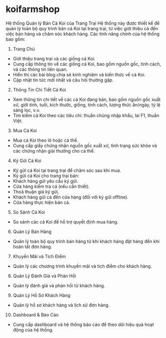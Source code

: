 # koifarmshop
Hệ thống Quản lý Bán Cá Koi của Trang Trại
Hệ thống này được thiết kế để quản lý toàn bộ quy trình bán cá Koi tại trang trại, từ việc giới thiệu cá đến việc bán hàng và chăm sóc khách hàng. Các tính năng chính của hệ thống bao gồm:

1. Trang Chủ
+ Giới thiệu trang trại và các giống cá Koi.
+ Cung cấp thông tin về các giống cá Koi, bao gồm nguồn gốc, tính cách, và các thông tin liên quan.
+ Hiển thị các bài blog chia sẻ kinh nghiệm và kiến thức về cá Koi.
+ Cập nhật tin tức mới nhất và câu hỏi thường gặp.
2. Thông Tin Chi Tiết Cá Koi
+ Xem thông tin chi tiết về các cá Koi đang bán, bao gồm nguồn gốc xuất xứ, giới tính, tuổi, kích thước, giống, tính cách, lượng thức ăn/ngày, tỷ lệ sàng lọc, v.v.
+ Tìm kiếm cá Koi theo các tiêu chí: thuần chủng nhập khẩu, lai F1, thuần Việt.
3. Mua Cá Koi
+ Mua cá Koi theo lô hoặc cá thể.
+ Cung cấp giấy chứng nhận nguồn gốc xuất xứ, tình trạng sức khỏe và các chứng nhận giải thưởng cho cá thể.
4. Ký Gửi Cá Koi
+ Ký gửi cá Koi tại trang trại để chăm sóc sau khi mua.
+ Ký gửi cá Koi cho trang trại bán:
+ Khách hàng gửi yêu cầu ký gửi.
+ Cửa hàng kiểm tra cá (nếu cần thiết).
+ Thoả thuận giá ký gửi.
+ Khách hàng gửi cá đến cửa hàng (đối với ký gửi offline).
+ Cửa hàng thực hiện bán cá.
5. So Sánh Cá Koi
+ So sánh các cá Koi để hỗ trợ quyết định mua hàng.
6. Quản Lý Bán Hàng
+ Quản lý toàn bộ quy trình bán hàng từ khi khách hàng đặt hàng đến khi hoàn tất đơn hàng.
7. Khuyến Mãi và Tích Điểm
+ Quản lý các chương trình khuyến mãi và tích điểm cho khách hàng.
8. Quản Lý Đánh Giá và Phản Hồi
+ Quản lý đánh giá và phản hồi từ khách hàng.
9. Quản Lý Hồ Sơ Khách Hàng
+ Quản lý hồ sơ khách hàng và lịch sử đơn hàng.
10. Dashboard & Báo Cáo
+ Cung cấp dashboard và hệ thống báo cáo để theo dõi hiệu quả hoạt động của hệ thống.